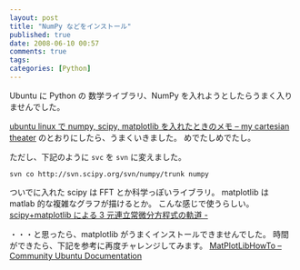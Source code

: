 ```yaml
---
layout: post
title: "NumPy などをインストール"
published: true
date: 2008-06-10 00:57
comments: true
tags:
categories: [Python]
---
```


Ubuntu に Python の 数学ライブラリ、NumPy を入れようとしたらうまく入りませんでした。

[ubuntu linux で numpy, scipy, matplotlib を入れたときのメモ &#8211; my cartesian theater](http://d.hatena.ne.jp/tdm/20080223/1203793774)
のとおりにしたら、うまくいきました。
めでたしめでたし。

ただし、下記のように `svc` を `svn` に変えました。

```
svn co http://svn.scipy.org/svn/numpy/trunk numpy
```

ついでに入れた scipy は FFT とか科学っぽいライブラリ。
matplotlib は matlab 的な複雑なグラフが描けるとか。
こんな感じで使うらしい。
[scipy+matplotlib による 3 元連立常微分方程式の軌道 -](http://d.hatena.ne.jp/ytakenaka/20070106/p1 "Blog ’(Yasuto . Takenaka)")

・・・と思ったら、matplotlib がうまくインストールできませんでした。
時間ができたら、下記を参考に再度チャレンジしてみます。
[MatPlotLibHowTo &#8211; Community Ubuntu Documentation](https://help.ubuntu.com/community/MatPlotLibHowTo)
